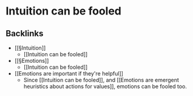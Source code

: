 # Intuition can be fooled

## Backlinks
* [[§Intuition]]
	* [[Intuition can be fooled]]
* [[§Emotions]]
	* [[Intuition can be fooled]]
* [[Emotions are important if they're helpful]]
	* Since [[Intuition can be fooled]], and [[Emotions are emergent heuristics about actions for values]], emotions can be fooled too.

<!-- {BearID:D3B58845-A991-4418-BD95-78D7729894A6-8570-0000144163E18E71} -->
